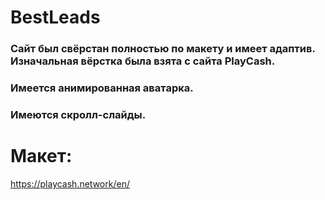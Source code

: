 # BestLeads
### Сайт был свёрстан полностью по макету и имеет адаптив. Изначальная вёрстка была взята с сайта PlayCash.
### Имеется анимированная аватарка.
### Имеются скролл-слайды.

# Макет:
https://playcash.network/en/
